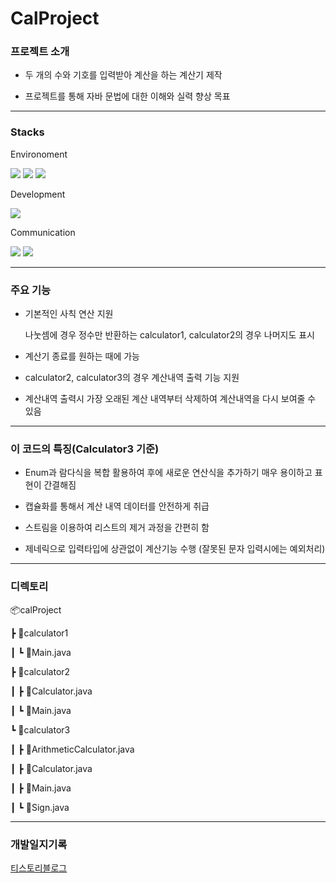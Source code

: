 # CalProject 

### 프로젝트 소개

* 두 개의 수와 기호를 입력받아 계산을 하는 계산기 제작

* 프로젝트를 통해 자바 문법에 대한 이해와 실력 향상 목표

---
### Stacks

Environoment

 <img src="https://img.shields.io/badge/Intellij-000000?style=for-the-badge&logo=IntelliJ IDEA&logoColor=white"> <img src="https://img.shields.io/badge/github-181717?style=for-the-badge&logo=github&logoColor=white"> <img src="https://img.shields.io/badge/git-F05032?style=for-the-badge&logo=git&logoColor=white"> 

Development

<img src="https://img.shields.io/badge/java-007396?style=for-the-badge&logo=java&logoColor=white">

Communication

<img src="https://img.shields.io/badge/slack-4A154B?style=for-the-badge&logo=slack&logoColor=white"> <img src="https://img.shields.io/badge/notion-333333?style=for-the-badge&logo=notion&logoColor=white">

---

### 주요 기능

* 기본적인 사칙 연산 지원 

    나눗셈에 경우 정수만 반환하는 calculator1, calculator2의 경우 나머지도 표시

* 계산기 종료를 원하는 때에 가능

* calculator2, calculator3의 경우 계산내역 출력 기능 지원

* 계산내역 출력시 가장 오래된 계산 내역부터 삭제하여 계산내역을 다시 보여줄 수 있음
  
---
### 이 코드의 특징(Calculator3 기준)

* Enum과 람다식을 복합 활용하여 후에 새로운 연산식을 추가하기 매우 용이하고 표현이 간결해짐

* 캡슐화를 통해서 계산 내역 데이터를 안전하게 취급

* 스트림을 이용하여 리스트의 제거 과정을 간편히 함

* 제네릭으로 입력타입에 상관없이 계산기능 수행 (잘못된 문자 입력시에는 예외처리)

---


### 디렉토리
📦calProject

 ┣ 📂calculator1
 
 ┃ ┗ 📜Main.java
 
 ┣ 📂calculator2
 
 ┃ ┣ 📜Calculator.java
 
 ┃ ┗ 📜Main.java
 
 ┗ 📂calculator3
 
 ┃ ┣ 📜ArithmeticCalculator.java
 
 ┃ ┣ 📜Calculator.java
 
 ┃ ┣ 📜Main.java
 
 ┃ ┗ 📜Sign.java

 ----

 ### 개발일지기록 
 [티스토리블로그](https://rudtjs2.tistory.com/category/%EA%B3%BC%EC%A0%9C)


 
